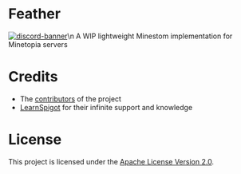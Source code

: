 # Feather
[![discord-banner](https://img.shields.io/discord/1056305085895954523?label=discord&style=for-the-badge&color=7289da)](https://discord.gg/RkBzMFN6T6)\n
A WIP lightweight Minestom implementation for Minetopia servers

# Credits
* The [contributors](https://github.com/DuranDevelopment/Feather/graphs/contributors) of the project
* [LearnSpigot](https://learnspigot.com) for their infinite support and knowledge

# License
This project is licensed under the [Apache License Version 2.0](../LICENSE).
